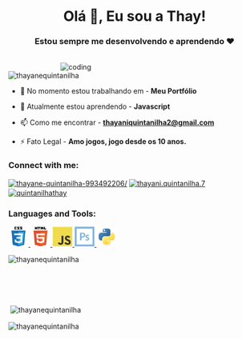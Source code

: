 <h1 align="center">Olá 👋, Eu sou a Thay!</h1>
<h3 align="center">Estou sempre me desenvolvendo e aprendendo ❤️</h3>
<br>
<img align="right" alt="coding" width="400" src="https://i.pinimg.com/originals/02/49/ef/0249efe4cc8e3c20094fc2d20aa58912.gif">

<p align="left"> <img src="https://komarev.com/ghpvc/?username=thayanequintanilha&label=Profile%20views&color=0e75b6&style=flat" alt="thayanequintanilha" /> </p>

- 🔭 No momento estou trabalhando em - **Meu Portfólio**

- 🌱 Atualmente estou aprendendo - **Javascript**

- 📫 Como me encontrar - **thayaniquintanilha2@gmail.com**

- ⚡ Fato Legal - **Amo jogos, jogo desde os 10 anos.**

<h3 align="left">Connect with me:</h3>
<p align="left">
<a href="https://linkedin.com/in/thayane-quintanilha-993492206/" target="blank"><img align="center" src="https://raw.githubusercontent.com/rahuldkjain/github-profile-readme-generator/master/src/images/icons/Social/linked-in-alt.svg" alt="thayane-quintanilha-993492206/" height="30" width="40" /></a>
<a href="https://fb.com/thayani.quintanilha.7" target="blank"><img align="center" src="https://raw.githubusercontent.com/rahuldkjain/github-profile-readme-generator/master/src/images/icons/Social/facebook.svg" alt="thayani.quintanilha.7" height="30" width="40" /></a>
<a href="https://instagram.com/quintanilhathay" target="blank"><img align="center" src="https://raw.githubusercontent.com/rahuldkjain/github-profile-readme-generator/master/src/images/icons/Social/instagram.svg" alt="quintanilhathay" height="30" width="40" /></a>
</p>

<h3 align="left">Languages and Tools:</h3>
<p align="left"> <a href="https://www.w3schools.com/css/" target="_blank" rel="noreferrer"> <img src="https://raw.githubusercontent.com/devicons/devicon/master/icons/css3/css3-original-wordmark.svg" alt="css3" width="40" height="40"/> </a> <a href="https://www.w3.org/html/" target="_blank" rel="noreferrer"> <img src="https://raw.githubusercontent.com/devicons/devicon/master/icons/html5/html5-original-wordmark.svg" alt="html5" width="40" height="40"/> </a> <a href="https://developer.mozilla.org/en-US/docs/Web/JavaScript" target="_blank" rel="noreferrer"> <img src="https://raw.githubusercontent.com/devicons/devicon/master/icons/javascript/javascript-original.svg" alt="javascript" width="40" height="40"/> </a> <a href="https://www.photoshop.com/en" target="_blank" rel="noreferrer"> <img src="https://raw.githubusercontent.com/devicons/devicon/master/icons/photoshop/photoshop-line.svg" alt="photoshop" width="40" height="40"/> </a> <a href="https://www.python.org" target="_blank" rel="noreferrer"> <img src="https://raw.githubusercontent.com/devicons/devicon/master/icons/python/python-original.svg" alt="python" width="40" height="40"/> </a> </p>

<p><img align="left" src="https://github-readme-stats.vercel.app/api/top-langs?username=thayanequintanilha&show_icons=true&locale=en&layout=compact" alt="thayanequintanilha"  /></p><br><br><br><br><br>

<p>&nbsp;<img align="center" src="https://github-readme-stats.vercel.app/api?username=thayanequintanilha&show_icons=true&locale=en" alt="thayanequintanilha" /></p>

<p><img align="center" src="https://github-readme-streak-stats.herokuapp.com/?user=thayanequintanilha&" alt="thayanequintanilha" /></p>

